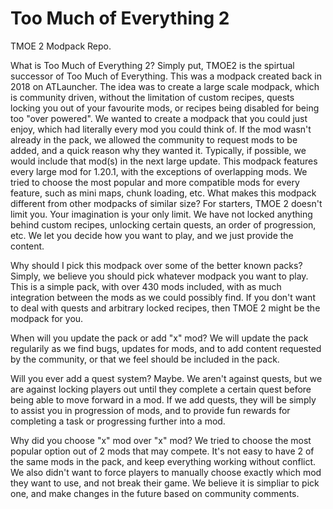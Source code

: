 # Too Much of Everything 2
TMOE 2 Modpack Repo.

What is Too Much of Everything 2?
Simply put, TMOE2 is the spirtual successor of Too Much of Everything. This was a modpack created back in 2018 on ATLauncher. The idea was to create a large scale modpack, which is community driven, without the limitation of custom recipes, quests locking you out of your favourite mods, or recipes being disabled for being too "over powered". We wanted to create a modpack that you could just enjoy, which had literally every mod you could think of. If the mod wasn't already in the pack, we allowed the community to request mods to be added, and a quick reason why they wanted it. Typically, if possible, we would include that mod(s) in the next large update.
This modpack features every large mod for 1.20.1, with the exceptions of overlapping mods. We tried to choose the most popular and more compatible mods for every feature, such as mini maps, chunk loading, etc.
What makes this modpack different from other modpacks of similar size?
For starters, TMOE 2 doesn't limit you. Your imagination is your only limit. We have not locked anything behind custom recipes, unlocking certain quests, an order of progression, etc. We let you decide how you want to play, and we just provide the content.

Why should I pick this modpack over some of the better known packs?
Simply, we believe you should pick whatever modpack you want to play. This is a simple pack, with over 430 mods included, with as much integration between the mods as we could possibly find. If you don't want to deal with quests and arbitrary locked recipes, then TMOE 2 might be the modpack for you.

When will you update the pack or add "x" mod?
We will update the pack regularily as we find bugs, updates for mods, and to add content requested by the community, or that we feel should be included in the pack. 

Will you ever add a quest system?
Maybe. We aren't against quests, but we are against locking players out until they complete a certain quest before being able to move forward in a mod. If we add quests, they will be simply to assist you in progression of mods, and to provide fun rewards for completing a task or progressing further into a mod.

Why did you choose "x" mod over "x" mod?
We tried to choose the most popular option out of 2 mods that may compete. It's not easy to have 2 of the same mods in the pack, and keep everything working without conflict. We also didn't want to force players to manually choose exactly which mod they want to use, and not break their game. We believe it is simpliar to pick one, and make changes in the future based on community comments.
